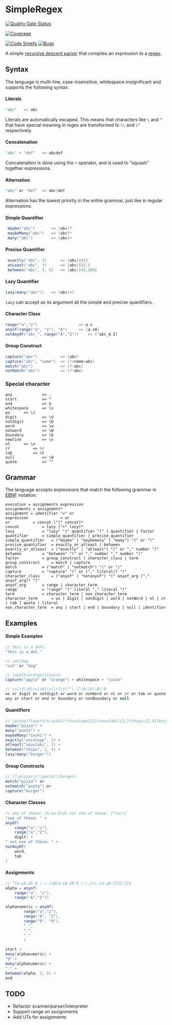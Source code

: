 # SimpleRegex

[![Quality Gate Status](https://sonarcloud.io/api/project_badges/measure?project=gregpedis_simpleregex&metric=alert_status)](https://sonarcloud.io/summary/new_code?id=gregpedis_simpleregex)

[![Coverage](https://sonarcloud.io/api/project_badges/measure?project=gregpedis_simpleregex&metric=coverage)](https://sonarcloud.io/summary/new_code?id=gregpedis_simpleregex)

[![Code Smells](https://sonarcloud.io/api/project_badges/measure?project=gregpedis_simpleregex&metric=code_smells)](https://sonarcloud.io/summary/new_code?id=gregpedis_simpleregex)
[![Bugs](https://sonarcloud.io/api/project_badges/measure?project=gregpedis_simpleregex&metric=bugs)](https://sonarcloud.io/summary/new_code?id=gregpedis_simpleregex)

A simple [recursive descent parser](https://en.wikipedia.org/wiki/Recursive_descent_parser) that compiles an expression to a [regex](https://en.wikipedia.org/wiki/Regular_expression).

## Syntax

The language is multi-line, case-insensitive, whitespace-insignificant and supports the following syntax.

#### Literals

```csharp
"abc"   => abc
```

Literals are automatically escaped. This means that characters like `\` and `^` that have special meaning in regex are transformed to `\\` and `\^` respectively.

#### Concatenation

```csharp
"abc" + "def"   => abcdef
```

Concatenation is done using the `+` operator, and is used to "squash" together expressions.

#### Alternation

```csharp
"abc" or "def"  => abc|def
```

Alternation has the lowest priority in the entire grammar, just like in regular expressions.

#### Simple Quantifier

```csharp
 maybe("abc")       => (abc)?
 maybeMany("abc")   => (abc)*
 many("abc")        => (abc)+
 ```

#### Precise Quantifier

```csharp
 exactly("abc", 3)      => (abc){42}
 atLeast("abc", 3)      => (abc){42,}
 between("abc", 3, 6)   => (abc){42,100}
 ```

 #### Lazy Quantifier

```csharp
lazy(many("abc"))   => (abc)+?
```

`lazy` can accept as its argument all the simple and precise quantifiers.

#### Character Class

```csharp
range("a","z")		            => a-z
anyof(range("a", "z"), "A")	    => [a-zA]
notAnyOf("abc_", range("A","Z"))    => [^abc_A-Z]
```

#### Group Construct

```csharp
capture("abc")          => (abc)
capture("abc", "name")  => (?<name>abc)
match("abc")            => (?:abc)
notMatch("abc")         => (?!abc)
```

### Special character

```
any             => .
start           => ^
end             => $
whitespace      => \s
ws		=> \s
digit	        => \d
notdigit        => \D
word	        => \w
notword         => \W
boundary        => \b
newline	        => \n
nl		=> \n
cr	        => \r
tab	        => \t
null	        => \0
quote	        => ""
```

## Grammar

The language accepts expressions that match the following grammar in [EBNF](https://en.wikipedia.org/wiki/Extended_Backus%E2%80%93Naur_form) notation:

```ebnf
execution = assignments expression
assignments = assignment*
assignment = identifier "=" or
expression              = or
or			= concat ("|" concat)*
concat			= lazy ("+" lazy)*
lazy			= "lazy" "(" quantifier ")" | quantifier | factor
quantifier		= simple_quantifier | precise_quantifier
simple_quantifier	= ("maybe" | "maybemany" | "many") "(" or ")"
precise_quantifier	= exactly_or_atleast | between
exactly_or_atleast	= ("exactly" | "atleast") "(" or "," number ")"
between			= "between" "(" or "," number "," number ")"
factor			= group_construct | character_class | term
group_construct		= match | capture
match			= ("match" | "notmatch") "(" or ")"
capture			= "capture" "(" or ("," literal)? ")"
character_class		= ("anyof" | "notanyof") "(" anyof_arg ("," anyof_arg)* ")"
anyof_arg		= range | character_term
range			= "range" "(" literal "," literal ")"
term			= character_term | non_character_term
character_term		= ws | digit | notdigit | word | notWord | nl | cr | tab | quote | literal
non_character_term	= any | start | end | boundary | null | identifier
```

## Examples

#### Simple Examples

```csharp
// this is a dot\.
"this is a dot."

// cat|dog
"cat" or "dog"

// (apple|orange)\sjuice
capture("apple" or "orange") + whitespace + "juice"

// \s|\d|\D|\w|\W|\n|\r|\t|""|.|^|$|\b|\B|\0
ws or digit or notdigit or word or notWord or nl or cr or tab or quote or
any or start or end or boundary or notBoundary or null
```

#### Quantifiers

```csharp
// (pizza)?(pasta)+(sushi)*(escalope){2}(souvlaki){2,}(chips){2,4}(burger)+?
maybe("pizza") +
many("pasta") +
maybeMany("sushi") +
exactly("escalope", 2) +
atleast("souvlaki", 2) +
between("chips", 2, 4) +
lazy(many("burger"))
```

#### Group Constructs

```csharp
// (?:pizza)|(?!pasta)|(burger)
match("pizza") or
notmatch("pasta") or
capture("burger")
```

#### Character Classes

```csharp
// one of these: [a-za-Z\d] not one of these: [^\w\t]
"one of these: " +
anyOf(
    range("a","z"),
    range("a","Z"),
    digit) +
" not one of these: " +
notAnyOf(
    word,
    tab
)
```

#### Assignments

```csharp
// ^[a-zA-Z0-9_\-\.]+@[a-zA-Z0-9_\-\.]+\.[a-zA-Z]{2,5}$
alpha = anyof(
    range("a", "z"),
    range("A","Z"))

alphanumeric = anyOf(
        range("a","z"),
        range("A", "Z"),
        range("0", "9"),
        "_",
        "-",
        "."
        )

start +
many(alphanumeric) +
"@" +
many(alphanumeric) +
"." +
between(alpha, 2, 5) +
end
```

## TODO

- Refactor scanner/parser/interpreter
- Support range on assignments
- Add UTs for assignments
